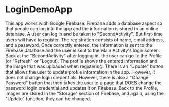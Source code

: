 # LoginDemoApp
This app works witih Google Firebase.  Firebase adds a database aspect so that people can log into the app and the information is stored in an online database.  A user can log in and be taken to "SecondActivity".  But first-time users will have to register.  The registration consists of name, email address, and a password.  Once correctly entered, the information is sent to the Firebase database and the user is sent to the Main Activity's login screen.  Back at the "SecondActivity" after logging in, the user can go to the Profile (or "Refresh" or "Logout).  The profile shows the entered information and the image that was uploaded when registering.  There is an "Update" button that allows the user to update profile information in the app.  However, it does not change login credentials.  However, there is also a "Change Password" button that then takes the user to a page that DOES change the password login credential and updates it on Firebase.  Back to the Profile, images are stored in the "Storage" section of Firebase, and again, using the "Update" function, they can be changed.
